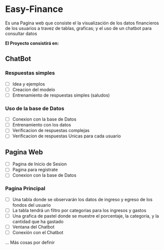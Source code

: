 # Easy-Finance
Es una Pagina web que consiste el la visualización de los datos financieros de los usuarios a travez de tablas, graficas; y el uso de un chatbot para consultar datos

**El Proyecto consistirá en:**

## ChatBot 
### Respuestas simples
-[ ] Idea y ejemplos
-[ ] Creacion del modelo
-[ ] Entrenamiento de respuestas simples (saludos)
### Uso de la base de Datos
-[ ] Conexion con la base de Datos
-[ ] Entrenamiento con los datos
-[ ] Verificacion de respuestas complejas
-[ ] Verificacion de respuestas Unicas para cada usuario

## Pagina Web
-[ ] Pagina de Inicio de Sesion
-[ ] Pagina para registrate
-[ ] Conexion con la base de Datos
### Pagina Principal
-[ ] Una tabla donde se observarán los datos de ingreso y egreso de los fondos del usuario
-[ ] La tabla tendrá un filtro por categorias para los ingresos y gastos
-[ ] Una grafica de pastel donde se muestre el porcentaje, la categoria, y la cantidad que ha gastado
-[ ] Ventana del Chatbot
-[ ] Conexión con el Chatbot

... Más cosas por definir

